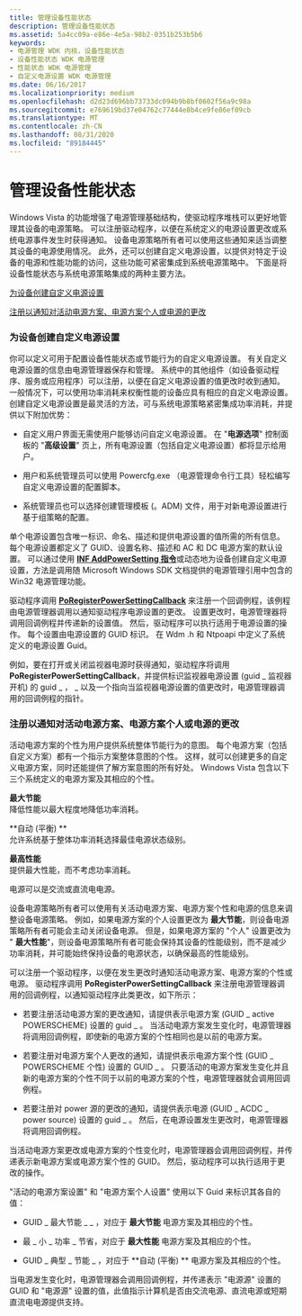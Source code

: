 ```yaml
---
title: 管理设备性能状态
description: 管理设备性能状态
ms.assetid: 5a4cc09a-e86e-4e5a-98b2-0351b253b5b6
keywords:
- 电源管理 WDK 内核，设备性能状态
- 设备性能状态 WDK 电源管理
- 性能状态 WDK 电源管理
- 自定义电源设置 WDK 电源管理
ms.date: 06/16/2017
ms.localizationpriority: medium
ms.openlocfilehash: d2d23d696bb73733dc094b9b8bf0602f56a9c98a
ms.sourcegitcommit: e769619bd37e04762c77444e8b4ce9fe86ef09cb
ms.translationtype: MT
ms.contentlocale: zh-CN
ms.lasthandoff: 08/31/2020
ms.locfileid: "89184445"
---
```

# <a name="managing-device-performance-states"></a>管理设备性能状态


Windows Vista 的功能增强了电源管理基础结构，使驱动程序堆栈可以更好地管理其设备的电源策略。 可以注册驱动程序，以便在系统定义的电源设置更改或系统电源事件发生时获得通知。 设备电源策略所有者可以使用这些通知来适当调整其设备的电源使用情况。 此外，还可以创建自定义电源设置，以提供对特定于设备的电源和性能功能的访问，这些功能可紧密集成到系统电源策略中。 下面是将设备性能状态与系统电源策略集成的两种主要方法。

[为设备创建自定义电源设置](#creating-custom-power-settings-for-a-device)

[注册以通知对活动电源方案、电源方案个人或电源的更改](#registering-to-be-notified-of-a-change-to-the-active-power-scheme)

### <a name="creating-custom-power-settings-for-a-device"></a><a href="" id="creating-custom-power-settings-for-a-device"></a> 为设备创建自定义电源设置

你可以定义可用于配置设备性能状态或节能行为的自定义电源设置。 有关自定义电源设置的信息由电源管理器保存和管理。 系统中的其他组件（如设备驱动程序、服务或应用程序）可以注册，以便在自定义电源设置的值更改时收到通知。 一般情况下，可以使用功率消耗来权衡性能的设备应具有相应的自定义电源设置。 创建自定义电源设置是最灵活的方法，可与系统电源策略紧密集成功率消耗，并提供以下附加优势：

-   自定义用户界面无需使用户能够访问自定义电源设置。 在 "**电源选项**" 控制面板的 "**高级设置**" 页上，所有电源设置（包括自定义电源设置）都将显示给用户。

-   用户和系统管理员可以使用 Powercfg.exe （电源管理命令行工具）轻松编写自定义电源设置的配置脚本。

-   系统管理员也可以选择创建管理模板 (。ADM) 文件，用于对新电源设置进行基于组策略的配置。

单个电源设置包含唯一标识、命名、描述和提供电源设置的值所需的所有信息。 每个电源设置都定义了 GUID、设置名称、描述和 AC 和 DC 电源方案的默认设置。 可以通过使用 [**INF AddPowerSetting 指令**](../install/inf-addpowersetting-directive.md)或动态地为设备创建自定义电源设置，方法是调用随 Microsoft Windows SDK 文档提供的电源管理引用中包含的 Win32 电源管理功能。

驱动程序调用 [**PoRegisterPowerSettingCallback**](/windows-hardware/drivers/ddi/ntifs/nf-ntifs-poregisterpowersettingcallback) 来注册一个回调例程，该例程由电源管理器调用以通知驱动程序电源设置的更改。 设置更改时，电源管理器将调用回调例程并传递新的设置值。 然后，驱动程序可以执行适用于电源设置的操作。 每个设置由电源设置的 GUID 标识。 在 Wdm .h 和 Ntpoapi 中定义了系统定义的电源设置 Guid。

例如，要在打开或关闭监视器电源时获得通知，驱动程序将调用 **PoRegisterPowerSettingCallback**，并提供标识监视器电源设置 (guid \_ 监视器开机) 的 guid \_ ， \_ 以及一个指向当监视器电源设置的值更改时，电源管理器调用的回调例程的指针。

### <a name="registering-to-be-notified-of-a-change-to-the-active-power-scheme-power-scheme-personality-or-power-source"></a><a href="" id="registering-to-be-notified-of-a-change-to-the-active-power-scheme"></a>注册以通知对活动电源方案、电源方案个人或电源的更改

活动电源方案的个性为用户提供系统整体节能行为的意图。 每个电源方案（包括自定义方案）都有一个指示方案整体意图的个性。 这样，就可以创建更多的自定义电源方案，同时还能提供了解方案意图的所有好处。 Windows Vista 包含以下三个系统定义的电源方案及其相应的个性。

<a href="" id="maximum-power-savings"></a>**最大节能**  
降低性能以最大程度地降低功率消耗。

<a href="" id="automatic--balanced-"></a>**自动 (平衡) **  
允许系统基于整体功率消耗选择最佳电源状态级别。

<a href="" id="maximum-performance-------"></a>**最高性能**   
提供最大性能，而不考虑功率消耗。

电源可以是交流或直流电电源。

设备电源策略所有者可以使用有关活动电源方案、电源方案个性和电源的信息来调整设备电源策略。 例如，如果电源方案的个人设置更改为 **最大节能**，则设备电源策略所有者可能会主动关闭设备电源。 但是，如果电源方案的 "个人" 设置更改为 " **最大性能**"，则设备电源策略所有者可能会保持其设备的性能级别，而不是减少功率消耗，并可能始终保持设备的电源状态，以确保最高的性能级别。

可以注册一个驱动程序，以便在发生更改时通知活动电源方案、电源方案的个性或电源。 驱动程序调用 **PoRegisterPowerSettingCallback** 来注册电源管理器调用的回调例程，以通知驱动程序此类更改，如下所示：

-   若要注册活动电源方案的更改通知，请提供表示电源方案 (GUID \_ active POWERSCHEME) 设置的 guid \_ 。 当活动电源方案发生变化时，电源管理器将调用回调例程，即使新的电源方案的个性相同也是以前的电源方案。

-   若要注册对电源方案个人更改的通知，请提供表示电源方案个性 (GUID \_ POWERSCHEME 个性) 设置的 GUID \_ 。 只要活动的电源方案发生变化并且新的电源方案的个性不同于以前的电源方案的个性，电源管理器就会调用回调例程。

-   若要注册对 power 源的更改的通知，请提供表示电源 (GUID \_ ACDC \_ power source) 设置的 guid \_ 。 然后，在电源设置发生更改时，电源管理器将调用回调例程。

当活动电源方案更改或电源方案的个性变化时，电源管理器会调用回调例程，并传递表示新电源方案或电源方案个性的 GUID。 然后，驱动程序可以执行适用于更改的操作。

"活动的电源方案设置" 和 "电源方案个人设置" 使用以下 Guid 来标识其各自的值：

-   GUID \_ 最大节能 \_ \_ ，对应于 **最大节能** 电源方案及其相应的个性。

-   最 \_ 小 \_ 功率 \_ 节省，对应于 **最大性能** 电源方案及其相应的个性。

-   GUID \_ 典型 \_ 节能 \_ ，对应于 **自动 (平衡) ** 电源方案及其相应的个性。

当电源发生变化时，电源管理器会调用回调例程，并传递表示 "电源源" 设置的 GUID 和 "电源源" 设置的值，此值指示计算机是否由交流电源、直流电源或短期直流电电源提供支持。

 

